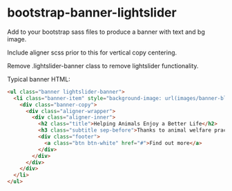 # bootstrap-banner-lightslider
Add to your bootstrap sass files to produce a banner with text and bg image.

Include aligner scss prior to this for vertical copy centering.

Remove .lightslider-banner class to remove lightslider functionality.

Typical banner HTML:

```html
<ul class="banner lightslider-banner">
  <li class="banner-item" style="background-image: url(images/banner-blue-cat-eyes.jpg);">
    <div class="banner-copy">
      <div class="aligner-wrapper">
        <div class="aligner-inner">
          <h2 class="title">Helping Animals Enjoy a Better Life</h2>
          <h3 class="subtitle sep-before">Thanks to animal welfare practices based on veterinary knowledge</h3>
          <div class="footer">
            <a class="btn btn-white" href="#">Find out more</a>
          </div>
        </div>
      </div>
    </div>
  </li>
</ul>
```
